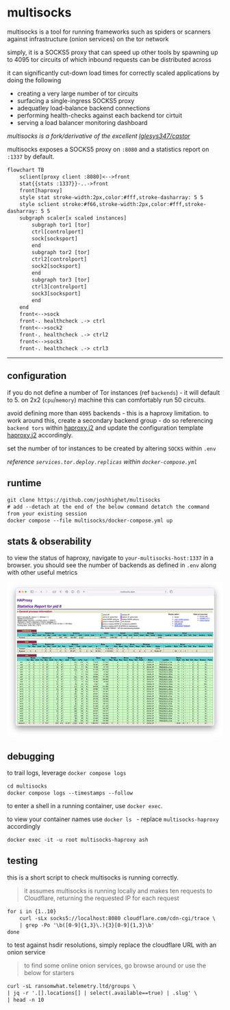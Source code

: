 # multisocks

multisocks is a tool for running frameworks such as spiders or scanners against infrastructure (onion services) on the tor network

simply, it is a SOCKS5 proxy that can speed up other tools by spawning up to 4095 tor circuits of which inbound requests can be distributed across

it can significantly cut-down load times for correctly scaled applications by doing the following

- creating a very large number of tor circuits
- surfacing a single-ingress SOCKS5 proxy
- adequatley load-balance backend connections
- performing health-checks against each backend tor cirtuit
- serving a load balancer monitoring dashboard

_multisocks is a fork/derivative of the excellent [Iglesys347/castor](https://github.com/Iglesys347/castor)_

multisocks exposes a SOCKS5 proxy on `:8080` and a statistics report on `:1337` by default.

```mermaid
flowchart TB
    sclient[proxy client :8080]<-->front
    stat{{stats :1337}}-..->front
    front[haproxy]
    style stat stroke-width:2px,color:#fff,stroke-dasharray: 5 5
    style sclient stroke:#f66,stroke-width:2px,color:#fff,stroke-dasharray: 5 5
    subgraph scaler[x scaled instances]
        subgraph tor1 [tor]
        ctrl[controlport]
        sock[socksport]
        end
        subgraph tor2 [tor]
        ctrl2[controlport]
        sock2[socksport]
        end
        subgraph tor3 [tor]
        ctrl3[controlport]
        sock3[socksport]
        end
    end
    front<-->sock
    front-. healthcheck .-> ctrl
    front<-->sock2
    front-. healthcheck .-> ctrl2
    front<-->sock3
    front-. healthcheck .-> ctrl3
```

---

## configuration

if you do not define a number of Tor instances (ref `backends`) - it will default to 5. on 2x2 (`cpu`/`memory`) machine this can comfortably run 50 circuits.

avoid defining more than `4095` backends - this is a haproxy limitation. to work around this, create a secondary backend group - do so referencing `backend tors` within [haproxy.j2](haconfig/haproxy.j2) and update the configuration template [haproxy.j2](haconfig/haproxy.j2) accordingly.

set the number of tor instances to be created by altering `SOCKS` within `.env`

_reference `services.tor.deploy.replicas` within `docker-compose.yml`_
## runtime

```shell
git clone https://github.com/joshhighet/multisocks
# add --detach at the end of the below command detatch the command from your existing session
docker compose --file multisocks/docker-compose.yml up
```

## stats & obserability

to view the status of haproxy, navigate to `your-multisocks-host:1337` in a browser. you should see the number of backends as defined in `.env` along with other useful metrics

![haproxy stats, example](.github/ha-stats.png)

## debugging

to trail logs, leverage `docker compose logs`

```shell
cd multisocks
docker compose logs --timestamps --follow
```

to enter a shell in a running container, use `docker exec`.

to view your container names use `docker ls ` - replace `multisocks-haproxy` accordingly

```shell
docker exec -it -u root multisocks-haproxy ash
```

## testing

this is a short script to check multisocks is running correctly. 

> it assumes multisocks is running locally and makes ten requests to Cloudflare, returning the requested IP for each request

```shell
for i in {1..10}
    curl -sLx socks5://localhost:8080 cloudflare.com/cdn-cgi/trace \
    | grep -Po '\b([0-9]{1,3}\.){3}[0-9]{1,3}\b'
done
```

to test against hsdir resolutions, simply replace the cloudflare URL with an onion service

> to find some online onion services, go browse around or use the below for starters

```shell
curl -sL ransomwhat.telemetry.ltd/groups \
| jq -r '.[].locations[] | select(.available==true) | .slug' \
| head -n 10
```
